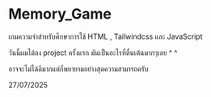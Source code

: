 # Memory_Game
เกมความจำสำหรับศึกษาการใช้ HTML , Tailwindcss และ JavaScript

วันนี้ผมได้ลง project ครั้งแรก มันเป็นอะไรที่ตื่นเต้นมากๆเลย ^ ^ 

อาจจะไม่ได้ดีมากแต่ก็พยายามอย่างสุดความสามารถครับ

27/07/2025
